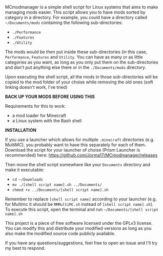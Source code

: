 MCmodmanager is a simple shell script for Linux systems that aims to make managing mods easier. This script allows you to have mods sorted by category in a directory.
For example, you could have a directory called ```~/Documents/mods``` containing the following sub-directories:
- ```./Performance```
- ```./Features```
- ```./Utility```

The mods would be then put inside these sub-directories (in this case, `Performance`, `Features` and `Utility`. You can have as many or as little categories as you want, as long as you only put them on the sub-directories and don't put anything else there or in the `./Documents/mods` directory.

Upon executing the shell script, all the mods in those sub-directories will be copied to the mod folder of your choise
while removing the old ones (soft linking doesn't work, I've tried)

**BACK UP YOUR MODS BEFORE USING THIS**


Requirements for this to work:
- a mod loader for Minecraft
- a Linux system with the Bash shell

**INSTALLATION**

If you use a launcher which allows for multiple ```.minecraft``` directories (e.g. MultiMC), you probably want to have this separately for each of them.
Download the script for your launcher of choise (Prism Launcher is recommended) here: https://github.com/Jorma17/MCmodmanager/releases

Then move the shell script somewhere like your ```Documents``` directory and make it executable:
- ```cd ~/Downloads```
- ```mv ./[shell script name].sh ../Documents/```
- ```chmod +x ../Documents/[shell script name].sh```

Remember to replace `[shell script name]` according to your launcher (e.g. for Multimc it should be `MMMultiMC.sh` instead of `[shell script name].sh`).
To execute this script, open the terminal and run `~/Documents/[shell script name].sh`

This project is a piece of free software licensed under the GPLv3 license. You can modify this and distribute your modified versions as long as you
also make the modified source code publicly available.

If you have any questions/suggestions, feel free to open an issue and I'll try my best to respond.
